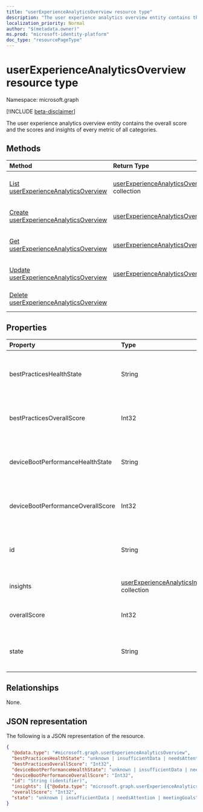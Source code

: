 ```yaml
---
title: "userExperienceAnalyticsOverview resource type"
description: "The user experience analytics overview entity contains the overall score and the scores and insights of every metric of all categories."
localization_priority: Normal
author: "$(metadata.owner)"
ms.prod: "microsoft-identity-platform"
doc_type: "resourcePageType"
---
```


# userExperienceAnalyticsOverview resource type

Namespace: microsoft.graph

[!INCLUDE [beta-disclaimer](../../includes/beta-disclaimer.md)]

The user experience analytics overview entity contains the overall score and the scores and insights of every metric of all categories.

## Methods

| Method                                                                                            | Return Type                                                                             | Description                                                                    |
| :------------------------------------------------------------------------------------------------ | :-------------------------------------------------------------------------------------- | :----------------------------------------------------------------------------- |
| [List userExperienceAnalyticsOverview](../api/intune-userexperienceanalyticsoverview-list.md)     | [userExperienceAnalyticsOverview](intune-userExperienceAnalyticsOverview.md) collection | List properties and relationships of a userExperienceAnalyticsOverview object. |
| [Create userExperienceAnalyticsOverview](../api/intune-userexperienceanalyticsoverview-create.md) | [userExperienceAnalyticsOverview](intune-userExperienceAnalyticsOverview.md)            | Create a new userExperienceAnalyticsOverview object.                           |
| [Get userExperienceAnalyticsOverview](../api/intune-userexperienceanalyticsoverview-get.md)       | [userExperienceAnalyticsOverview](intune-userExperienceAnalyticsOverview.md)            | Read properties and relationships of a userExperienceAnalyticsOverview object. |
| [Update userExperienceAnalyticsOverview](../api/intune-userexperienceanalyticsoverview-update.md) | [userExperienceAnalyticsOverview](intune-userExperienceAnalyticsOverview.md)            | Update the properties of a userExperienceAnalyticsOverview object.             |
| [Delete userExperienceAnalyticsOverview](../api/intune-userexperienceanalyticsoverview-delete.md) |                                                                                         | Delete a userExperienceAnalyticsOverview object.                               |

## Properties

| Property                          | Type                                                                                        | Description                                                                           |
| :-------------------------------- | :------------------------------------------------------------------------------------------ | :------------------------------------------------------------------------------------ |
| bestPracticesHealthState          | String                                                                                      | The current health state of the user experience analytics 'BestPractices' category.   |
| bestPracticesOverallScore         | Int32                                                                                       | The user experience analytics best practices overall score.                           |
| deviceBootPerformanceHealthState  | String                                                                                      | The current health state of the user experience analytics 'BootPerformance' category. |
| deviceBootPerformanceOverallScore | Int32                                                                                       | The user experience analytics device boot performance overall score.                  |
| id                                | String                                                                                      | The unique identifier of the user experience analytics overview. Read-only.           |
| insights                          | [userExperienceAnalyticsInsight](../resources/userexperienceanalyticsinsight.md) collection | The user experience analytics insights.                                               |
| overallScore                      | Int32                                                                                       | The user experience analytics overall score.                                          |
| state                             | String                                                                                      | The current health state of the user experience analytics overview.                   |

## Relationships

None.

## JSON representation

The following is a JSON representation of the resource.

<!-- {
  "blockType": "resource",
  "keyProperty": "id",
  "@odata.type": "microsoft.graph.userExperienceAnalyticsOverview",
  "baseType": "microsoft.graph.entity",
  "openType": False
}
-->

```json
{
  "@odata.type": "#microsoft.graph.userExperienceAnalyticsOverview",
  "bestPracticesHealthState": "unknown | insufficientData | needsAttention | meetingGoals",
  "bestPracticesOverallScore": "Int32",
  "deviceBootPerformanceHealthState": "unknown | insufficientData | needsAttention | meetingGoals",
  "deviceBootPerformanceOverallScore": "Int32",
  "id": "String (identifier)",
  "insights": [{"@odata.type": "microsoft.graph.userExperienceAnalyticsInsight"}],
  "overallScore": "Int32",
  "state": "unknown | insufficientData | needsAttention | meetingGoals"
}
```